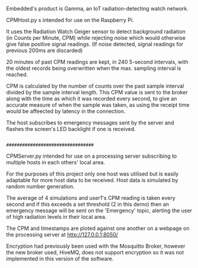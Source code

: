 Embedded's product is Gamma, an IoT radiation-detecting watch network.

CPMHost.py s intended for use on the Raspberry Pi.

It uses the Radiation Watch Geiger sensor to detect background radiation (in Counts per Minute, CPM) while rejecting noise 
which would otherwise give false positive signal readings. (If noise detected, signal readings for previous 200ms are discarded)

20 minutes of past CPM readings are kept, in 240 5-second intervals, with the oldest records being overwritten when the max.
sampling interval is reached.

CPM is calculated by the number of counts over the past sample interval divided by the sample interval length. This CPM value
is sent to the broker along with the time as which it was recorded every second, to give an accurate measure of when the sample
was taken, as using the receipt time would be affeected by latency in the connection.

The host subscribes to emergency messages sent by the server and flashes the screen's LED backlight if one is received.

                                             #################################

CPMServer.py intended for use on a processing server subscribing to multiple hosts in each others' local area.

For the purposes of this project only one host was utilised but is easily adaptable for more host data to be received.
Host data is simulated by random number generation.

The average of 4 simulations and user1's CPM reading is taken every second and if this exceeds a set threshold (2 in this demo)
then an emergency message will be sent on the 'Emergency' topic, alerting the user of high radiation levels in their local area.

The CPM and timestamps are ploted against one another on a webpage on the processing server at http://127.0.0.1:8050/



Encryption had previously been used with the Mosquitto Broker, however the new broker used, HiveMQ, does not support 
encryption so it was not implemented in this version of the software.
